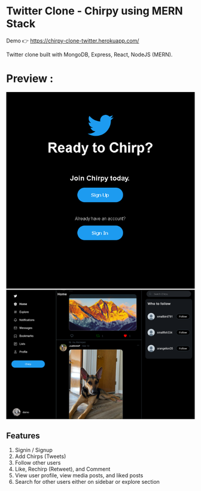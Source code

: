 # Twitter Clone - Chirpy using MERN Stack
Demo 👉 https://chirpy-clone-twitter.herokuapp.com/

Twitter clone built with MongoDB, Express, React, NodeJS (MERN).

# Preview :

<img src="https://github.com/jmirfield/Chirpy-Twitter-Clone/blob/main/Demo/LoginPageDemo.png" alt="Login Page Demo" width="800">

<img src="https://github.com/jmirfield/Chirpy-Twitter-Clone/blob/main/Demo/HomePageDemo.png" alt="Home Page Demo" width="800">

## Features
1. Signin / Signup
2. Add Chirps (Tweets)
3. Follow other users
4. Like, Rechirp (Retweet), and Comment
5. View user profile, view media posts, and liked posts
6. Search for other users either on sidebar or explore section
